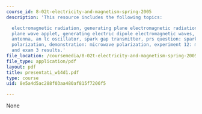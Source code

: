 ```yaml
---
course_id: 8-02t-electricity-and-magnetism-spring-2005
description: 'This resource includes the following topics:

  electromagnetic radiation, generating plane electromagnetic radiation, generating
  plane wave applet, generating electric dipole electromagnetic waves, quarter-wavelength
  antenna, an lc oscillator, spark gap transmitter, prs question: spark gap antenna,
  polarization, demonstration: microwave polarization, experiment 12: microwaves,
  and exam 3 results.'
file_location: /coursemedia/8-02t-electricity-and-magnetism-spring-2005/8e5a4d5ac288f03aa480af815f7206f5_presentati_w14d1.pdf
file_type: application/pdf
layout: pdf
title: presentati_w14d1.pdf
type: course
uid: 8e5a4d5ac288f03aa480af815f7206f5

---
```

None